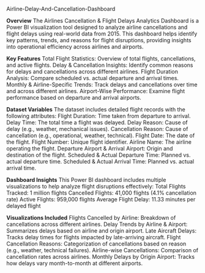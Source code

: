  Airline-Delay-And-Cancellation-Dashboard

**Overview**
The Airlines Cancellation & Flight Delays Analytics Dashboard is a Power BI visualization tool designed to analyze airline cancellations and flight delays using real-world data from 2015. This dashboard helps identify key patterns, trends, and reasons for flight disruptions, providing insights into operational efficiency across airlines and airports.

**Key Features**
Total Flight Statistics: Overview of total flights, cancellations, and active flights.
Delay & Cancellation Insights: Identify common reasons for delays and cancellations across different airlines.
Flight Duration Analysis: Compare scheduled vs. actual departure and arrival times.
Monthly & Airline-Specific Trends: Track delays and cancellations over time and across different airlines.
Airport-Wise Performance: Examine flight performance based on departure and arrival airports.

**Dataset Variables**
The dataset includes detailed flight records with the following attributes:
Flight Duration: Time taken from departure to arrival.
Delay Time: The total time a flight was delayed.
Delay Reason: Cause of delay (e.g., weather, mechanical issues).
Cancellation Reason: Cause of cancellation (e.g., operational, weather, technical).
Flight Date: The date of the flight.
Flight Number: Unique flight identifier.
Airline Name: The airline operating the flight.
Departure Airport & Arrival Airport: Origin and destination of the flight.
Scheduled & Actual Departure Time: Planned vs. actual departure time.
Scheduled & Actual Arrival Time: Planned vs. actual arrival time.

**Dashboard Insights**
This Power BI dashboard includes multiple visualizations to help analyze flight disruptions effectively:
Total Flights Tracked: 1 million flights
Cancelled Flights: 41,000 flights (4.1% cancellation rate)
Active Flights: 959,000 flights
Average Flight Delay: 11.33 minutes per delayed flight

**Visualizations Included**
Flights Cancelled by Airline: Breakdown of cancellations across different airlines.
Delay Trends by Airline & Airport: Summarizes delays based on airline and origin airport.
Late Aircraft Delays: Tracks delay times for flights impacted by late-arriving aircraft.
Flight Cancellation Reasons: Categorization of cancellations based on reason (e.g., weather, technical failures).
Airline-wise Cancellations: Comparison of cancellation rates across airlines.
Monthly Delays by Origin Airport: Tracks how delays vary month-to-month at different airports.
